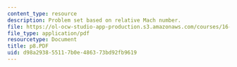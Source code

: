 ```yaml
---
content_type: resource
description: Problem set based on relative Mach number.
file: https://ol-ocw-studio-app-production.s3.amazonaws.com/courses/16-01-unified-engineering-i-ii-iii-iv-fall-2005-spring-2006/d98a293855117b0e486373bd92fb9619_p8.PDF
file_type: application/pdf
resourcetype: Document
title: p8.PDF
uid: d98a2938-5511-7b0e-4863-73bd92fb9619
---
```

